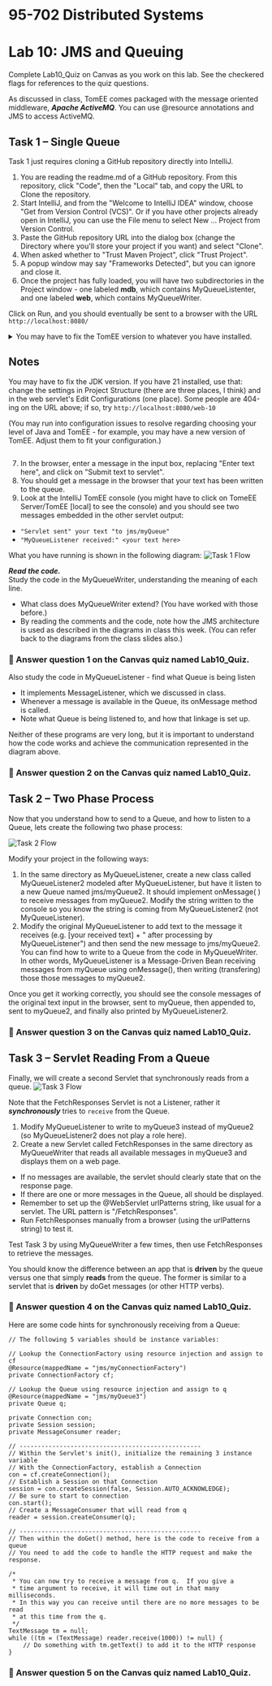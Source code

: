 # 95-702 Distributed Systems
# Lab 10: JMS and Queuing

Complete Lab10_Quiz on Canvas as you work on this lab. See the checkered flags for references to the quiz questions.

As discussed in class, TomEE comes packaged with the message oriented middleware, ***Apache ActiveMQ***.  You can use @resource annotations and JMS to access ActiveMQ.
## Task 1 – Single Queue

Task 1 just requires cloning a GitHub repository directly into IntelliJ.

1. You are reading the readme.md of a GitHub repository. From this repository, click "Code", then the "Local" tab, and copy the URL to Clone the repository.
2. Start IntelliJ, and from the "Welcome to IntelliJ IDEA" window, choose "Get from Version Control (VCS)".  Or if you have other projects already open in IntelliJ, you can use the File menu to select New ... Project from Version Control.
3. Paste the GitHub repository URL into the dialog box (change the Directory where you'll store your project if you want) and select "Clone".
4. When asked whether to "Trust Maven Project", click "Trust Project".
5. A popup window may say "Frameworks Detected", but you can ignore and close it.
6. Once the project has fully loaded, you will have two subdirectories in the Project window - one labeled **mdb**, which contains MyQueueListenter, and one labeled **web**, which contains MyQueueWriter. 

Click on Run, and you should eventually be sent to a browser with the URL `http://localhost:8080/`  

<details>
<summary>You may have to fix the TomEE version to whatever you have installed.

## Notes
You may have to fix the JDK version. If you have 21 installed, use that: change the settings in Project Structure (there are three places, I think) and in the web servlet's Edit Configurations (one place).
Some people are 404-ing on the URL above; if so, try `http://localhost:8080/web-10`

(You may run into configuration issues to resolve regarding choosing your level of Java and TomEE - for example, you may have a new version of TomEE. Adjust them to fit your configuration.)
</details>

7. In the browser, enter a message in the input box, replacing "Enter text here", and click on "Submit text to servlet".
8. You should get a message in the browser that your text has been written to the queue.
9. Look at the IntelliJ TomEE console (you might have to click on TomeEE Server/TomEE [local] to see the console) and you should see two messages embedded in the other servlet output:
 - `"Servlet sent" your text "to jms/myQueue"`
 - `"MyQueueListener received:" <your text here>`

What you have running is shown in the following diagram:
 ![Task 1 Flow](diagrams/task1.png)        

**_Read the code._**  
Study the code in the MyQueueWriter, understanding the meaning of each line.
 - What class does MyQueueWriter extend? (You have worked with those before.)  
 - By reading the comments and the code, note how the JMS architecture is used as described in the diagrams in class this week.  (You can refer back to the diagrams from the class slides also.)

### :checkered_flag: Answer question 1 on the Canvas quiz named Lab10_Quiz.


Also study the code in MyQueueListener - find what Queue is being listen
 - It implements MessageListener, which we discussed in class.  
 - Whenever a message is available in the Queue, its onMessage method is called.  
 - Note what Queue is being listened to, and how that linkage is set up.

Neither of these programs are very long, but it is important to understand how the code works and achieve the communication represented in the diagram above.

### :checkered_flag: Answer question 2 on the Canvas quiz named Lab10_Quiz.

## Task 2 – Two Phase Process

Now that you understand how to send to a Queue, and how to listen to a Queue, lets create the following two phase process:

![Task 2 Flow](diagrams/task2.png)

Modify your project in the following ways:
1. In the same directory as MyQueueListener, create a new class called MyQueueListener2 modeled after MyQueueListener, but have it listen to a new Queue named jms/myQueue2. It should implement onMessage( ) to receive messages from myQueue2. Modify the string written to the console so you know the string is coming from MyQueueListener2 (not MyQueueListener).
2. Modify the original MyQueueListener to add text to the message it receives (e.g. [your received text] + " after processing by MyQueueListener") and then send the new message to jms/myQueue2. You can find how to write to a Queue from the code in MyQueueWriter. In other words, MyQueueListener is a Message-Driven Bean receiving messages from myQueue using onMessage(), then writing (transfering) those those messages to myQueue2.

Once you get it working correctly, you should see the console messages of the original text input in the browser, sent to myQueue, then appended to, sent to myQueue2, and finally also printed by MyQueueListener2.

### :checkered_flag: Answer question 3 on the Canvas quiz named Lab10_Quiz.

## Task 3 – Servlet Reading From a Queue

Finally, we will create a second Servlet that synchronously reads from a queue.
![Task 3 Flow](diagrams/task3.png)

Note that the FetchResponses Servlet is not a Listener, rather it ***synchronously*** tries to `receive` from the Queue.

1. Modify MyQueueListener to write to myQueue3 instead of myQueue2 (so MyQueueListener2 does not play a role here).
2. Create a new Servlet called FetchResponses in the same directory as MyQueueWriter that reads all available messages in myQueue3 and displays them on a web page.  
 - If no messages are available, the servlet should clearly state that on the response page.
 - If there are one or more messages in the Queue, all should be displayed.
 - Remember to set up the @WebServlet urlPatterns string, like usual for a servlet. The URL pattern is "/FetchResponses". 
 - Run FetchResponses manually from a browser (using the urlPatterns string) to test it.

 Test Task 3 by using MyQueueWriter a few times, then use FetchResponses to retrieve the messages.  

 You should know the difference between an app that is **driven** by the queue versus one that simply **reads** from the queue. The former is similar to a servlet that is **driven** by doGet messages (or other HTTP verbs).


### :checkered_flag: Answer question 4 on the Canvas quiz named Lab10_Quiz.

 Here are some code hints for synchronously receiving from a Queue:

```
// The following 5 variables should be instance variables:

// Lookup the ConnectionFactory using resource injection and assign to cf
@Resource(mappedName = "jms/myConnectionFactory")
private ConnectionFactory cf;

// Lookup the Queue using resource injection and assign to q
@Resource(mappedName = "jms/myQueue3")
private Queue q;

private Connection con;
private Session session;
private MessageConsumer reader;

// --------------------------------------------------
// Within the Servlet's init(), initialize the remaining 3 instance variable
// With the ConnectionFactory, establish a Connection
con = cf.createConnection();
// Establish a Session on that Connection
session = con.createSession(false, Session.AUTO_ACKNOWLEDGE);
// Be sure to start to connection
con.start();
// Create a MessageConsumer that will read from q
reader = session.createConsumer(q);

// --------------------------------------------------
// Then within the doGet() method, here is the code to receive from a queue
// You need to add the code to handle the HTTP request and make the response.

/*
 * You can now try to receive a message from q.  If you give a
 * time argument to receive, it will time out in that many milliseconds.
 * In this way you can receive until there are no more messages to be read
 * at this time from the q.
 */
TextMessage tm = null;
while ((tm = (TextMessage) reader.receive(1000)) != null) {
    // Do something with tm.getText() to add it to the HTTP response
}

```

### :checkered_flag: Answer question 5 on the Canvas quiz named Lab10_Quiz.